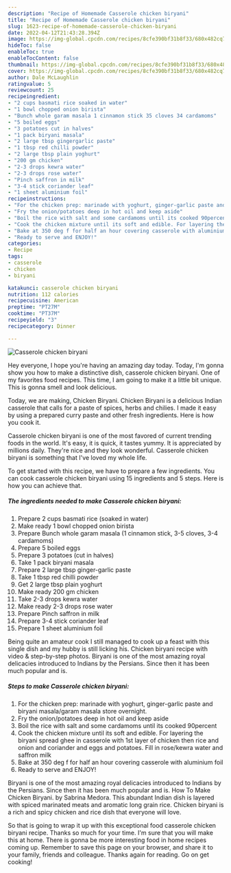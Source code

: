 ```yaml
---
description: "Recipe of Homemade Casserole chicken biryani"
title: "Recipe of Homemade Casserole chicken biryani"
slug: 1623-recipe-of-homemade-casserole-chicken-biryani
date: 2022-04-12T21:43:28.394Z
image: https://img-global.cpcdn.com/recipes/8cfe390bf31b8f33/680x482cq70/casserole-chicken-biryani-recipe-main-photo.jpg
hideToc: false
enableToc: true
enableTocContent: false
thumbnail: https://img-global.cpcdn.com/recipes/8cfe390bf31b8f33/680x482cq70/casserole-chicken-biryani-recipe-main-photo.jpg
cover: https://img-global.cpcdn.com/recipes/8cfe390bf31b8f33/680x482cq70/casserole-chicken-biryani-recipe-main-photo.jpg
author: Dale McLaughlin
ratingvalue: 5
reviewcount: 25
recipeingredient:
- "2 cups basmati rice soaked in water"
- "1 bowl chopped onion birista"
- "Bunch whole garam masala 1 cinnamon stick 35 cloves 34 cardamoms"
- "5 boiled eggs"
- "3 potatoes cut in halves"
- "1 pack biryani masala"
- "2 large tbsp gingergarlic paste"
- "1 tbsp red chilli powder"
- "2 large tbsp plain yoghurt"
- "200 gm chicken"
- "2-3 drops kewra water"
- "2-3 drops rose water"
- "Pinch saffron in milk"
- "3-4 stick coriander leaf"
- "1 sheet aluminium foil"
recipeinstructions:
- "For the chicken prep: marinade with yoghurt, ginger-garlic paste and biryani masala/garam masala store overnight."
- "Fry the onion/potatoes deep in hot oil and keep aside"
- "Boil the rice with salt and some cardamoms until its cooked 90percent"
- "Cook the chicken mixture until its soft and edible. For layering the biryani spread ghee in casserole with 1st layer of chicken then rice and onion and coriander and eggs and potatoes. Fill in rose/kewra water and saffron milk"
- "Bake at 350 deg f for half an hour covering casserole with aluminium foil"
- "Ready to serve and ENJOY!"
categories:
- Recipe
tags:
- casserole
- chicken
- biryani

katakunci: casserole chicken biryani 
nutrition: 112 calories
recipecuisine: American
preptime: "PT27M"
cooktime: "PT37M"
recipeyield: "3"
recipecategory: Dinner

---
```



![Casserole chicken biryani](https://img-global.cpcdn.com/recipes/8cfe390bf31b8f33/680x482cq70/casserole-chicken-biryani-recipe-main-photo.jpg)

Hey everyone, I hope you're having an amazing day today. Today, I'm gonna show you how to make a distinctive dish, casserole chicken biryani. One of my favorites food recipes. This time, I am going to make it a little bit unique. This is gonna smell and look delicious.

Today, we are making, Chicken Biryani. Chicken Biryani is a delicious Indian casserole that calls for a paste of spices, herbs and chilies. I made it easy by using a prepared curry paste and other fresh ingredients. Here is how you cook it.

Casserole chicken biryani is one of the most favored of current trending foods in the world. It's easy, it is quick, it tastes yummy. It is appreciated by millions daily. They're nice and they look wonderful. Casserole chicken biryani is something that I've loved my whole life.


To get started with this recipe, we have to prepare a few ingredients. You can cook casserole chicken biryani using 15 ingredients and 5 steps. Here is how you can achieve that.

<!--inarticleads1-->

##### The ingredients needed to make Casserole chicken biryani:

1. Prepare 2 cups basmati rice (soaked in water)
1. Make ready 1 bowl chopped onion birista
1. Prepare Bunch whole garam masala (1 cinnamon stick, 3-5 cloves, 3-4 cardamoms)
1. Prepare 5 boiled eggs
1. Prepare 3 potatoes (cut in halves)
1. Take 1 pack biryani masala
1. Prepare 2 large tbsp ginger-garlic paste
1. Take 1 tbsp red chilli powder
1. Get 2 large tbsp plain yoghurt
1. Make ready 200 gm chicken
1. Take 2-3 drops kewra water
1. Make ready 2-3 drops rose water
1. Prepare Pinch saffron in milk
1. Prepare 3-4 stick coriander leaf
1. Prepare 1 sheet aluminium foil


Being quite an amateur cook I still managed to cook up a feast with this single dish and my hubby is still licking his. Chicken biryani recipe with video &amp; step-by-step photos. Biryani is one of the most amazing royal delicacies introduced to Indians by the Persians. Since then it has been much popular and is. 

<!--inarticleads2-->

##### Steps to make Casserole chicken biryani:

1. For the chicken prep: marinade with yoghurt, ginger-garlic paste and biryani masala/garam masala store overnight.
1. Fry the onion/potatoes deep in hot oil and keep aside
1. Boil the rice with salt and some cardamoms until its cooked 90percent
1. Cook the chicken mixture until its soft and edible. For layering the biryani spread ghee in casserole with 1st layer of chicken then rice and onion and coriander and eggs and potatoes. Fill in rose/kewra water and saffron milk
1. Bake at 350 deg f for half an hour covering casserole with aluminium foil
1. Ready to serve and ENJOY!

Biryani is one of the most amazing royal delicacies introduced to Indians by the Persians. Since then it has been much popular and is. How To Make Chicken Biryani. by Sabrina Medora. This abundant Indian dish is layered with spiced marinated meats and aromatic long grain rice. Chicken biryani is a rich and spicy chicken and rice dish that everyone will love. 

So that is going to wrap it up with this exceptional food casserole chicken biryani recipe. Thanks so much for your time. I'm sure that you will make this at home. There is gonna be more interesting food in home recipes coming up. Remember to save this page on your browser, and share it to your family, friends and colleague. Thanks again for reading. Go on get cooking!
